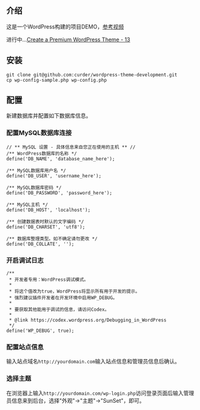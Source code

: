 ## 介绍

这是一个WordPress构建的项目DEMO，[参考视频](https://www.youtube.com/watch?v=ViZLtFIcSfo&list=PLriKzYyLb28kpEnFFi9_vJWPf5-_7d3rX)

进行中...[Create a Premium WordPress Theme - 13](https://www.youtube.com/watch?v=MkfrFK6vrWY&list=PLriKzYyLb28kpEnFFi9_vJWPf5-_7d3rX&index=14)

## 安装

```
git clone git@github.com:curder/wordpress-theme-development.git
cp wp-config-sample.php wp-config.php
```

## 配置

新建数据库并配置如下数据库信息。

### 配置MySQL数据库连接
```
// ** MySQL 设置 - 具体信息来自您正在使用的主机 ** //
/** WordPress数据库的名称 */
define('DB_NAME', 'database_name_here');

/** MySQL数据库用户名 */
define('DB_USER', 'username_here');

/** MySQL数据库密码 */
define('DB_PASSWORD', 'password_here');

/** MySQL主机 */
define('DB_HOST', 'localhost');

/** 创建数据表时默认的文字编码 */
define('DB_CHARSET', 'utf8');

/** 数据库整理类型。如不确定请勿更改 */
define('DB_COLLATE', '');
```

### 开启调试日志
```
/**
 * 开发者专用：WordPress调试模式。
 *
 * 将这个值改为true，WordPress将显示所有用于开发的提示。
 * 强烈建议插件开发者在开发环境中启用WP_DEBUG。
 *
 * 要获取其他能用于调试的信息，请访问Codex。
 *
 * @link https://codex.wordpress.org/Debugging_in_WordPress
 */
define('WP_DEBUG', true);
```

### 配置站点信息

输入站点域名`http://yourdomain.com`输入站点信息和管理员信息后确认。

### 选择主题

在浏览器上输入`http://yourdomain.com/wp-login.php`访问登录页面后输入管理员信息来到后台，选择"外观"->"主题"->"SunSet"，即可。

